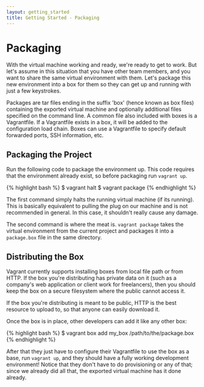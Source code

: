 ```yaml
---
layout: getting_started
title: Getting Started - Packaging
---
```

# Packaging

With the virtual machine working and ready, we're ready to get to work.
But let's assume in this situation that you have other team members, and
you want to share the same virtual environment with them. Let's package this
new environment into a box for them so they can get up and running
with just a few keystrokes.

Packages are tar files ending in the suffix 'box' (hence known as box files)
containing the exported virtual machine and optionally
additional files specified on the command line. A common file also included
with boxes is a Vagrantfile. If a Vagrantfile exists in a box, it will be
added to the configuration load chain. Boxes can use a Vagrantfile to specify
default forwarded ports, SSH information, etc.

## Packaging the Project

Run the following code to package the environment up. This code requires
that the environment already exist, so before packaging run `vagrant up`.

{% highlight bash %}
$ vagrant halt
$ vagrant package
{% endhighlight %}

The first command simply halts the running virtual machine (if its running).
This is basically equivalent to pulling the plug on our machine and is not
recommended in general. In this case, it shouldn't really cause any damage.

The second command is where the meat is. `vagrant package` takes the virtual
environment from the current project and packages it into a `package.box`
file in the same directory.

## Distributing the Box

Vagrant currently supports installing boxes from local file path or from
HTTP. If the box you're distributing has private data on it (such as a
company's web application or client work for freelancers), then you should
keep the box on a secure filesystem where the public cannot access it.

If the box you're distributing is meant to be public, HTTP is the best
resource to upload to, so that anyone can easily download it.

Once the box is in place, other developers can add it like any other box:

{% highlight bash %}
$ vagrant box add my_box /path/to/the/package.box
{% endhighlight %}

After that they just have to configure their Vagrantfile to use the box as
a base, run `vagrant up`, and they should have a fully working development
environment! Notice that they don't have to do provisioning or any of that;
since we already did all that, the exported virtual machine has it done
already.